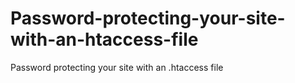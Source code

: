 # Password-protecting-your-site-with-an-htaccess-file
Password protecting your site with an .htaccess file
